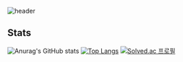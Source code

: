 ![header](https://capsule-render.vercel.app/api?type=Slice&color=38d9a9&height=180&section=header&text=Kim's%20GIT&fontSize=80&fontColor=343a40&animation=twinkling&rotate=-5)

## Stats

![Anurag's GitHub stats](https://github-readme-stats.vercel.app/api?username=kky98&show_icons=true&theme=radical)
[![Top Langs](https://github-readme-stats.vercel.app/api/top-langs/?username=kky98&layout=compact)](https://github.com/anuraghazra/github-readme-stats) [![Solved.ac
프로필](http://mazassumnida.wtf/api/generate_badge?boj=kky98)](https://solved.ac/kky98)
<!--
**kky98/kky98** is a ✨ _special_ ✨ repository because its `README.md` (this file) appears on your GitHub profile.

Here are some ideas to get you started:

- 🔭 I’m currently working on ...
- 🌱 I’m currently learning ...
- 👯 I’m looking to collaborate on ...
- 🤔 I’m looking for help with ...
- 💬 Ask me about ...
- 📫 How to reach me: ...
- 😄 Pronouns: ...
- ⚡ Fun fact: ...
-->
